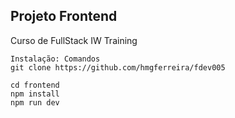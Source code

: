 ## Projeto Frontend
Curso de FullStack IW Training

```
Instalação: Comandos
git clone https://github.com/hmgferreira/fdev005

cd frontend
npm install
npm run dev

```



